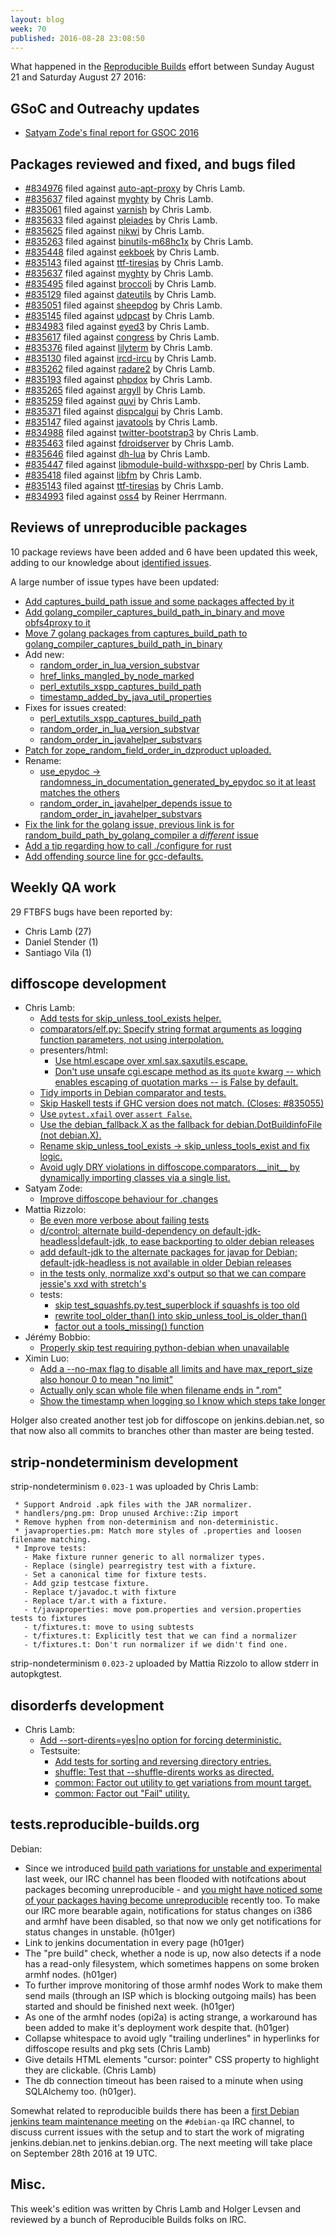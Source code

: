 ```yaml
---
layout: blog
week: 70
published: 2016-08-28 23:08:50
---
```


What happened in the [Reproducible
Builds](https://wiki.debian.org/ReproducibleBuilds) effort between Sunday August 21 and Saturday August 27 2016:

GSoC and Outreachy updates
--------------------------

- [Satyam Zode's final report for GSOC 2016](https://satyamz.github.io/blog/2016/08/22/google-summer-of-code-2016-final-report/)

Packages reviewed and fixed, and bugs filed
-------------------------------------------

* [#834976](https://bugs.debian.org/834976) filed against [auto-apt-proxy](https://tracker.debian.org/pkg/auto-apt-proxy) by Chris Lamb.
* [#835637](https://bugs.debian.org/835637) filed against [myghty](https://tracker.debian.org/pkg/myghty) by Chris Lamb.
* [#835061](https://bugs.debian.org/835061) filed against [varnish](https://tracker.debian.org/pkg/varnish) by Chris Lamb.
* [#835633](https://bugs.debian.org/835633) filed against [pleiades](https://tracker.debian.org/pkg/pleiades) by Chris Lamb.
* [#835625](https://bugs.debian.org/835625) filed against [nikwi](https://tracker.debian.org/pkg/nikwi) by Chris Lamb.
* [#835263](https://bugs.debian.org/835263) filed against [binutils-m68hc1x](https://tracker.debian.org/pkg/binutils-m68hc1x) by Chris Lamb.
* [#835448](https://bugs.debian.org/835448) filed against [eekboek](https://tracker.debian.org/pkg/eekboek) by Chris Lamb.
* [#835143](https://bugs.debian.org/835143) filed against [ttf-tiresias](https://tracker.debian.org/pkg/ttf-tiresias) by Chris Lamb.
* [#835637](https://bugs.debian.org/835637) filed against [myghty](https://tracker.debian.org/pkg/myghty) by Chris Lamb.
* [#835495](https://bugs.debian.org/835495) filed against [broccoli](https://tracker.debian.org/pkg/broccoli) by Chris Lamb.
* [#835129](https://bugs.debian.org/835129) filed against [dateutils](https://tracker.debian.org/pkg/dateutils) by Chris Lamb.
* [#835051](https://bugs.debian.org/835051) filed against [sheepdog](https://tracker.debian.org/pkg/sheepdog) by Chris Lamb.
* [#835145](https://bugs.debian.org/835145) filed against [udpcast](https://tracker.debian.org/pkg/udpcast) by Chris Lamb.
* [#834983](https://bugs.debian.org/834983) filed against [eyed3](https://tracker.debian.org/pkg/eyed3) by Chris Lamb.
* [#835617](https://bugs.debian.org/835617) filed against [congress](https://tracker.debian.org/pkg/congress) by Chris Lamb.
* [#835376](https://bugs.debian.org/835376) filed against [lilyterm](https://tracker.debian.org/pkg/lilyterm) by Chris Lamb.
* [#835130](https://bugs.debian.org/835130) filed against [ircd-ircu](https://tracker.debian.org/pkg/ircd-ircu) by Chris Lamb.
* [#835262](https://bugs.debian.org/835262) filed against [radare2](https://tracker.debian.org/pkg/radare2) by Chris Lamb.
* [#835193](https://bugs.debian.org/835193) filed against [phpdox](https://tracker.debian.org/pkg/phpdox) by Chris Lamb.
* [#835265](https://bugs.debian.org/835265) filed against [argyll](https://tracker.debian.org/pkg/argyll) by Chris Lamb.
* [#835259](https://bugs.debian.org/835259) filed against [quvi](https://tracker.debian.org/pkg/quvi) by Chris Lamb.
* [#835371](https://bugs.debian.org/835371) filed against [dispcalgui](https://tracker.debian.org/pkg/dispcalgui) by Chris Lamb.
* [#835147](https://bugs.debian.org/835147) filed against [javatools](https://tracker.debian.org/pkg/javatools) by Chris Lamb.
* [#834988](https://bugs.debian.org/834988) filed against [twitter-bootstrap3](https://tracker.debian.org/pkg/twitter-bootstrap3) by Chris Lamb.
* [#835463](https://bugs.debian.org/835463) filed against [fdroidserver](https://tracker.debian.org/pkg/fdroidserver) by Chris Lamb.
* [#835646](https://bugs.debian.org/835646) filed against [dh-lua](https://tracker.debian.org/pkg/dh-lua) by Chris Lamb.
* [#835447](https://bugs.debian.org/835447) filed against [libmodule-build-withxspp-perl](https://tracker.debian.org/pkg/libmodule-build-withxspp-perl) by Chris Lamb.
* [#835418](https://bugs.debian.org/835418) filed against [libfm](https://tracker.debian.org/pkg/libfm) by Chris Lamb.
* [#835143](https://bugs.debian.org/835143) filed against [ttf-tiresias](https://tracker.debian.org/pkg/ttf-tiresias) by Chris Lamb.
* [#834993](https://bugs.debian.org/834993) filed against [oss4](https://tracker.debian.org/pkg/oss4) by Reiner Herrmann.

Reviews of unreproducible packages
----------------------------------

10 package reviews have been added and 6 have been updated this week,
adding to our knowledge about [identified issues](https://tests.reproducible-builds.org/debian/index_issues.html).

A large number of issue types have been updated:

- [Add captures\_build\_path issue and some packages affected by it](https://salsa.debian.org/reproducible-builds/reproducible-notes/commit/da887e6)
- [Add golang\_compiler\_captures\_build\_path\_in\_binary and move obfs4proxy to it](https://salsa.debian.org/reproducible-builds/reproducible-notes/commit/9b63b1c)
- [Move 7 golang packages from captures\_build\_path to golang\_compiler\_captures\_build\_path\_in\_binary](https://salsa.debian.org/reproducible-builds/reproducible-notes/commit/5c252fb)
- Add new:
  - [random\_order\_in\_lua\_version\_substvar](https://salsa.debian.org/reproducible-builds/reproducible-notes/commit/009d350)
  - [href\_links\_mangled\_by\_node\_marked](https://salsa.debian.org/reproducible-builds/reproducible-notes/commit/89e713b)
  - [perl\_extutils\_xspp\_captures\_build\_path](https://salsa.debian.org/reproducible-builds/reproducible-notes/commit/ddcb301)
  - [timestamp\_added\_by\_java\_util\_properties](https://salsa.debian.org/reproducible-builds/reproducible-notes/commit/c8b1958)
- Fixes for issues created:
  - [perl\_extutils\_xspp\_captures\_build\_path](https://salsa.debian.org/reproducible-builds/reproducible-notes/commit/e1e3734)
  - [random\_order\_in\_lua\_version\_substvar](https://salsa.debian.org/reproducible-builds/reproducible-notes/commit/85545f4)
  - [random\_order\_in\_javahelper\_substvars](https://salsa.debian.org/reproducible-builds/reproducible-notes/commit/22c4d82)
- [Patch for zope\_random\_field\_order\_in\_dzproduct uploaded.](https://salsa.debian.org/reproducible-builds/reproducible-notes/commit/3595735)
- Rename:
  - [use\_epydoc → randomness\_in\_documentation\_generated\_by\_epydoc so it at least matches the others](https://salsa.debian.org/reproducible-builds/reproducible-notes/commit/dae53f2)
  - [random\_order\_in\_javahelper\_depends issue to random\_order\_in\_javahelper\_substvars](https://salsa.debian.org/reproducible-builds/reproducible-notes/commit/1326144)
- [Fix the link for the golang issue, previous link is for random\_build\_path\_by\_golang\_compiler a *different* issue](https://salsa.debian.org/reproducible-builds/reproducible-notes/commit/f79559b)
- [Add a tip regarding how to call ./configure for rust](https://salsa.debian.org/reproducible-builds/reproducible-notes/commit/6a1b785)
- [Add offending source line for gcc-defaults.](https://salsa.debian.org/reproducible-builds/reproducible-notes/commit/c6e7fc8)

Weekly QA work
--------------

29 FTBFS bugs have been reported by:

- Chris Lamb (27)
- Daniel Stender (1)
- Santiago Vila (1)


diffoscope development
----------------------


- Chris Lamb:
  - [Add tests for skip\_unless\_tool\_exists helper.](https://salsa.debian.org/reproducible-builds/diffoscope/commit/7d8d8ea)
  - [comparators/elf.py: Specify string format arguments as logging function parameters, not using interpolation.](https://salsa.debian.org/reproducible-builds/diffoscope/commit/0a46612)
  - presenters/html:
      - [Use html.escape over xml.sax.saxutils.escape.](https://salsa.debian.org/reproducible-builds/diffoscope/commit/f51a5f1)
      - [Don't use unsafe cgi.escape method as its ``quote`` kwarg -- which enables escaping of quotation marks -- is False by default.](https://salsa.debian.org/reproducible-builds/diffoscope/commit/779b646)
  - [Tidy imports in Debian comparator and tests.](https://salsa.debian.org/reproducible-builds/diffoscope/commit/f19a9d5)
  - [Skip Haskell tests if GHC version does not match. (Closes: #835055)](https://salsa.debian.org/reproducible-builds/diffoscope/commit/c506dd2)
  - [Use `pytest.xfail` over `assert False`.](https://salsa.debian.org/reproducible-builds/diffoscope/commit/eb60f70)
  - [Use the debian\_fallback.X as the fallback for debian.DotBuildinfoFile (not debian.X).](https://salsa.debian.org/reproducible-builds/diffoscope/commit/3be080e)
  - [Rename skip\_unless\_tool\_exists -> skip\_unless\_tools\_exist and fix logic.](https://salsa.debian.org/reproducible-builds/diffoscope/commit/1065b64)
  - [Avoid ugly DRY violations in diffoscope.comparators.\_\_init\_\_ by dynamically importing classes via a single list.](https://salsa.debian.org/reproducible-builds/diffoscope/commit/3524aca)
- Satyam Zode:
  - [Improve diffoscope behaviour for .changes](https://salsa.debian.org/reproducible-builds/diffoscope/commit/c61f41c)
- Mattia Rizzolo:
  - [Be even more verbose about failing tests](https://salsa.debian.org/reproducible-builds/diffoscope/commit/284b0a4)
  - [d/control: alternate build-dependency on default-jdk-headless|default-jdk, to ease backporting to older debian releases](https://salsa.debian.org/reproducible-builds/diffoscope/commit/3acdddb)
  - [add default-jdk to the alternate packages for javap for Debian; default-jdk-headless is not available in older Debian releases](https://salsa.debian.org/reproducible-builds/diffoscope/commit/2a09be4)
  - [in the tests only, normalize xxd's output so that we can compare jessie's xxd with stretch's](https://salsa.debian.org/reproducible-builds/diffoscope/commit/7e565fe)
  - tests:
      - [skip test\_squashfs.py.test\_superblock if squashfs is too old](https://salsa.debian.org/reproducible-builds/diffoscope/commit/156e891)
      - [rewrite tool\_older\_than() into skip\_unless\_tool\_is\_older\_than()](https://salsa.debian.org/reproducible-builds/diffoscope/commit/cf4a4c3)
      - [factor out a tools\_missing() function](https://salsa.debian.org/reproducible-builds/diffoscope/commit/3b98ffe)
- Jérémy Bobbio:
  - [Properly skip test requiring python-debian when unavailable](https://salsa.debian.org/reproducible-builds/diffoscope/commit/b695849)
- Ximin Luo:
  - [Add a --no-max flag to disable all limits and have max\_report\_size also honour 0 to mean "no limit"](https://salsa.debian.org/reproducible-builds/diffoscope/commit/a095c62)
  - [Actually only scan whole file when filename ends in ".rom"](https://salsa.debian.org/reproducible-builds/diffoscope/commit/6e8c271)
  - [Show the timestamp when logging so I know which steps take longer](https://salsa.debian.org/reproducible-builds/diffoscope/commit/d396eb3)

Holger also created another test job for diffoscope on jenkins.debian.net, so that now also all commits to branches other than master are being tested.

strip-nondeterminism development
--------------------------------

strip-nondeterminism `0.023-1` was uploaded by Chris Lamb:

     * Support Android .apk files with the JAR normalizer.
     * handlers/png.pm: Drop unused Archive::Zip import
     * Remove hyphen from non-determinism and non-deterministic.
     * javaproperties.pm: Match more styles of .properties and loosen filename matching.
     * Improve tests:
       - Make fixture runner generic to all normalizer types.
       - Replace (single) pearregistry test with a fixture.
       - Set a canonical time for fixture tests.
       - Add gzip testcase fixture.
       - Replace t/javadoc.t with fixture
       - Replace t/ar.t with a fixture.
       - t/javaproperties: move pom.properties and version.properties tests to fixtures
       - t/fixtures.t: move to using subtests
       - t/fixtures.t: Explicitly test that we can find a normalizer
       - t/fixtures.t: Don't run normalizer if we didn't find one.

strip-nondeterminism `0.023-2` uploaded by Mattia Rizzolo to allow stderr in autopkgtest.

disorderfs development
----------------------

- Chris Lamb:
  - [Add --sort-dirents=yes|no option for forcing deterministic.](https://salsa.debian.org/reproducible-builds/disorderfs.git/commit/?id=2aae325)
  - Testsuite:
     - [Add tests for sorting and reversing directory entries.](https://salsa.debian.org/reproducible-builds/disorderfs.git/commit/?id=647b7d6)
     - [shuffle: Test that --shuffle-dirents works as directed.](https://salsa.debian.org/reproducible-builds/disorderfs.git/commit/?id=f124965)
     - [common: Factor out utility to get variations from mount target.](https://salsa.debian.org/reproducible-builds/disorderfs.git/commit/?id=5bb2bbe)
     - [common: Factor out "Fail" utility.](https://salsa.debian.org/reproducible-builds/disorderfs.git/commit/?id=7a649d9)


tests.reproducible-builds.org
-----------------------

Debian: 

 - Since we introduced [build path variations for unstable and experimental](https://reproducible.alioth.debian.org/blog/posts/69/) last week, our IRC channel has been flooded with notifcations about packages becoming unreproducible - and [you might have noticed some of your packages having become unreproducible](https://tests.reproducible-builds.org/debian/issues/unstable/captures_build_path_issue.html) recently too. To make our IRC more bearable again, notifications for status changes on i386 and armhf have been disabled, so that now we only get notifications for status changes in unstable. (h01ger)
 - Link to jenkins documentation in every page (h01ger)
 - The "pre build" check, whether a node is up, now also detects if a node has a read-only filesystem, which sometimes happens on some broken armhf nodes. (h01ger)
 - To further improve monitoring of those armhf nodes Work to make them send mails (through an ISP which is blocking outgoing mails) has been started and should be finished next week. (h01ger)
 - As one of the armhf nodes (opi2a) is acting strange, a workaround has been added to make it's deployment work despite that. (h01ger)
 - Collapse whitespace to avoid ugly "trailing underlines" in hyperlinks for diffoscope results and pkg sets (Chris Lamb)
 - Give details HTML elements "cursor: pointer" CSS property to highlight they are clickable. (Chris Lamb)
 - The db connection timeout has been raised to a minute when using SQLAlchemy too. (h01ger).

Somewhat related to reproducible builds there has been a [first Debian jenkins team maintenance meeting](http://meetbot.debian.net/debian-qa/2016/debian-qa.2016-08-24-18.00.html) on the `#debian-qa` IRC channel, to discuss current issues with the setup and to start the work of migrating jenkins.debian.net to jenkins.debian.org. The next meeting will take place on September 28th 2016 at 19 UTC.


Misc.
-----

This week's edition was written by Chris Lamb and Holger Levsen and reviewed by a bunch of Reproducible Builds folks on IRC.
